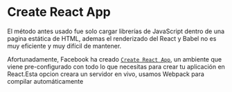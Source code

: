 # Create React App

El método antes usado fue solo cargar librerías de JavaScript dentro de una pagina estática de HTML, ademas el renderizado del React y Babel no es muy eficiente y muy difícil de mantener. 

Afortunadamente, Facebook ha creado [`Create React App`](https://facebook.github.io/create-react-app/), un ambiente que viene pre-configurado con todo lo que necesitas para crear tu aplicación en React.Esta opcion creara un servidor en vivo, usamos Webpack para compilar automáticamente 

 

